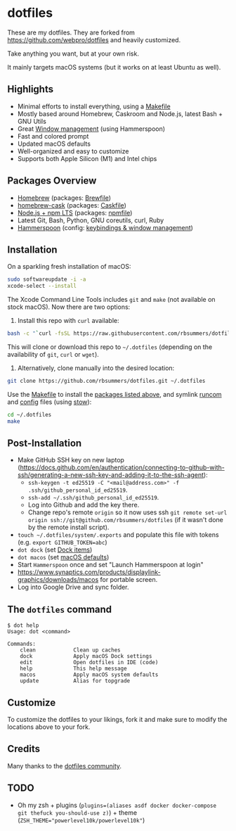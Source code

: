 # dotfiles

These are my dotfiles. They are forked from https://github.com/webpro/dotfiles and heavily customized.

Take anything you want, but at your own risk.

It mainly targets macOS systems (but it works on at least Ubuntu as well).

## Highlights

- Minimal efforts to install everything, using a [Makefile](./Makefile)
- Mostly based around Homebrew, Caskroom and Node.js, latest Bash + GNU Utils
- Great [Window management](./config/hammerspoon/README.md) (using Hammerspoon)
- Fast and colored prompt
- Updated macOS defaults
- Well-organized and easy to customize
- Supports both Apple Silicon (M1) and Intel chips

## Packages Overview

- [Homebrew](https://brew.sh) (packages: [Brewfile](./install/Brewfile))
- [homebrew-cask](https://github.com/Homebrew/homebrew-cask) (packages: [Caskfile](./install/Caskfile))
- [Node.js + npm LTS](https://nodejs.org/en/download/) (packages: [npmfile](./install/npmfile))
- Latest Git, Bash, Python, GNU coreutils, curl, Ruby
- [Hammerspoon](https://www.hammerspoon.org) (config: [keybindings & window management](./config/hammerspoon))

## Installation

On a sparkling fresh installation of macOS:

```bash
sudo softwareupdate -i -a
xcode-select --install
```

The Xcode Command Line Tools includes `git` and `make` (not available on stock macOS). Now there are two options:

1. Install this repo with `curl` available:

```bash
bash -c "`curl -fsSL https://raw.githubusercontent.com/rbsummers/dotfiles/master/remote-install.sh`"
```

This will clone or download this repo to `~/.dotfiles` (depending on the availability of `git`, `curl` or `wget`).

1. Alternatively, clone manually into the desired location:

```bash
git clone https://github.com/rbsummers/dotfiles.git ~/.dotfiles
```

Use the [Makefile](./Makefile) to install the [packages listed above](#packages-overview), and symlink
[runcom](./runcom) and [config](./config) files (using [stow](https://www.gnu.org/software/stow/)):

```bash
cd ~/.dotfiles
make
```

## Post-Installation

- Make GitHub SSH key on new laptop (https://docs.github.com/en/authentication/connecting-to-github-with-ssh/generating-a-new-ssh-key-and-adding-it-to-the-ssh-agent):
  - `ssh-keygen -t ed25519 -C "<mail@address.com>" -f .ssh/github_personal_id_ed25519`.
  - `ssh-add ~/.ssh/github_personal_id_ed25519`.
  - Log into Github and add the key there.
  - Change repo's remote `origin` so it now uses ssh `git remote set-url origin ssh://git@github.com/rbsummers/dotfiles` (if it wasn't done by the remote install script).
- `touch ~/.dotfiles/system/.exports` and populate this file with tokens (e.g. `export GITHUB_TOKEN=abc`)
- `dot dock` (set [Dock items](./macos/dock.sh))
- `dot macos` (set [macOS defaults](./macos/defaults.sh))
- Start `Hammerspoon` once and set "Launch Hammerspoon at login"
- https://www.synaptics.com/products/displaylink-graphics/downloads/macos for portable screen.
- Log into Google Drive and sync folder.

## The `dotfiles` command

```
$ dot help
Usage: dot <command>

Commands:
    clean            Clean up caches
    dock             Apply macOS Dock settings
    edit             Open dotfiles in IDE (code)
    help             This help message
    macos            Apply macOS system defaults
    update           Alias for topgrade
```

## Customize

To customize the dotfiles to your likings, fork it and make sure to modify the locations above to your fork.

## Credits

Many thanks to the [dotfiles community](https://dotfiles.github.io).

## TODO

* Oh my zsh + plugins (`plugins=(aliases asdf docker docker-compose git thefuck you-should-use z)`) + theme (`ZSH_THEME="powerlevel10k/powerlevel10k"`)
